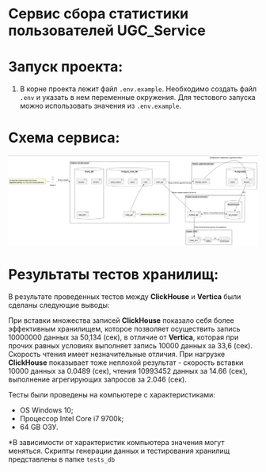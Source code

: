 # Сервис сбора статистики пользователей UGC_Service

# Запуск проекта:
1) В корне проекта лежит файл `.env.example`. Необходимо создать файл `.env` и указать в нем переменные окружения. Для тестового запуска можно использовать значения из `.env.example`.

# Cхема сервиса:

![Image alt](https://github.com/Fox13th/ugc_service/blob/dev/scheme.png)

# Результаты тестов хранилищ:
В результате проведенных тестов между <b>ClickHouse</b> и <b>Vertica</b> были сделаны следующие выводы:

При вставки множества записей <b>ClickHouse</b> показало себя более эффективным хранилищем, которое позволяет осуществить запись 10000000 данных за 50,134 (сек), в отличие от <b>Vertica</b>, которая при прочих равных условиях выполняет запись 10000 данных за 33,6 (сек). Скорость чтения имеет незначительные отличия. При нагрузке <b>ClickHouse</b> показывает тоже неплохой результат - скорость вставки 10000 данных за 0.0489 (сек), чтения 10993452 данных за 14.66 (сек), выполнение агрегирующих запросов за 2.046 (сек).

Тесты были проведены на компьютере с характеристиками:
   - OS Windows 10;
   - Процессор Intel Core i7 9700k;
   - 64 GB ОЗУ.

*В зависимости от характеристик компьютера значения могут меняться. Скрипты генерации данных и тестирования хранилищ представлены в папке `tests_db` 
    
